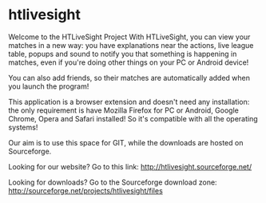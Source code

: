# htlivesight

Welcome to the HTLiveSight Project
With HTLiveSight, you can view your matches in a new way: you have explanations near the actions, live league table, popups and sound to notify you that something is happening in matches, even if you're doing other things on your PC or Android device!

You can also add friends, so their matches are automatically added when you launch the program!

This application is a browser extension and doesn't need any installation: the only requirement is have Mozilla Firefox for PC or Android, Google Chrome, Opera and Safari installed! So it's compatible with all the operating systems!

Our aim is to use this space for GIT, while the downloads are hosted on Sourceforge.

Looking for our website?
Go to this link: http://htlivesight.sourceforge.net/

Looking for downloads?
Go to the Sourceforge download zone: http://sourceforge.net/projects/htlivesight/files

